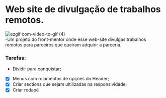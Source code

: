 # Web site de divulgação de trabalhos remotos.
![ezgif com-video-to-gif (4)](https://github.com/Penedok/Web-site-divulgacao-de-trabalhos-remotos/assets/101909876/fab18e88-ec72-47a0-97f7-ecdcf09cfcd3)
<br>
 -Um projeto do front-mentor onde esse web-site divulgas trabalhos remotos para parceiros que queiram adquirir a parceria.
### Tarefas:
- Dividir para conquistar;

- [X] Menus com rolamentos de opções do Header;
- [X] Criar sections que sejam ultilizadas na responsividade;
- [X] Criar rodapé
